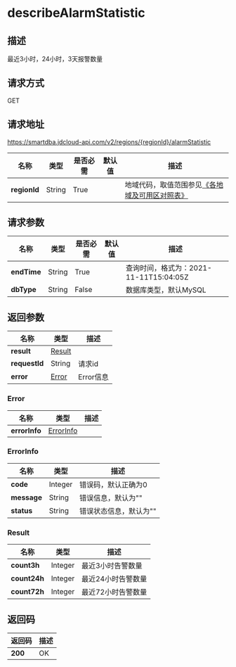 # describeAlarmStatistic


## 描述
最近3小时，24小时，3天报警数量

## 请求方式
GET

## 请求地址
https://smartdba.jdcloud-api.com/v2/regions/{regionId}/alarmStatistic

|名称|类型|是否必需|默认值|描述|
|---|---|---|---|---|
|**regionId**|String|True| |地域代码，取值范围参见[《各地域及可用区对照表》](../Enum-Definitions/Regions-AZ.md)|

## 请求参数
|名称|类型|是否必需|默认值|描述|
|---|---|---|---|---|
|**endTime**|String|True| |查询时间，格式为：2021-11-11T15:04:05Z|
|**dbType**|String|False| |数据库类型，默认MySQL|


## 返回参数
|名称|类型|描述|
|---|---|---|
|**result**|[Result](#result)| |
|**requestId**|String|请求id|
|**error**|[Error](#error)|Error信息|

### <div id="Error">Error</div>
|名称|类型|描述|
|---|---|---|
|**errorInfo**|[ErrorInfo](#errorinfo)| |
### <div id="ErrorInfo">ErrorInfo</div>
|名称|类型|描述|
|---|---|---|
|**code**|Integer|错误码，默认正确为0|
|**message**|String|错误信息，默认为""|
|**status**|String|错误状态信息，默认为""|
### <div id="Result">Result</div>
|名称|类型|描述|
|---|---|---|
|**count3h**|Integer|最近3小时告警数量|
|**count24h**|Integer|最近24小时告警数量|
|**count72h**|Integer|最近72小时告警数量|

## 返回码
|返回码|描述|
|---|---|
|**200**|OK|
